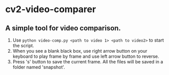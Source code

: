 # cv2-video-comparer
A simple tool for video comparison.
-------------------------------------------
1. Use `python video-comp.py <path to video 1> <path to video2>` to start the script.
2. When you see a blank black box, use right arrow button on your keyboard to play frame by frame and use left arrow button to reverse.
3. Press 's' button to save the current frame. All the files will be saved in a folder named 'snapshot'.
